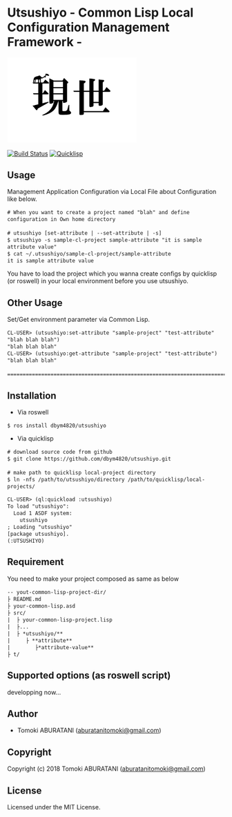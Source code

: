 # Utsushiyo - Common Lisp Local Configuration Management Framework -

<img src="./img/icon.png" width="300px" />

[![Build Status](https://travis-ci.org/dbym4820/utsushiyo.svg?branch=master)](https://travis-ci.org/dbym4820/utsushiyo)
[![Quicklisp](http://quickdocs.org/badge/utsushiyo.svg)](http://quickdocs.org/utsushiyo/)


## Usage

Management Application Configuration via Local File about Configuration like below.

```
# When you want to create a project named "blah" and define configuration in Own home directory

# utsushiyo [set-attribute | --set-attribute | -s] 
$ utsushiyo -s sample-cl-project sample-attribute "it is sample attribute value"
$ cat ~/.utsushiyo/sample-cl-project/sample-attribute
it is sample attribute value
```

You have to load the project which you wanna create configs by quicklisp (or roswell) in your local environment before you use utsushiyo.

## Other Usage

Set/Get environment parameter via Common Lisp.

```
CL-USER> (utsushiyo:set-attribute "sample-project" "test-attribute" "blah blah blah")
"blah blah blah"
CL-USER> (utsushiyo:get-attribute "sample-project" "test-attribute")
"blah blah blah"

=================================================================================

```

## Installation

* Via roswell

```
$ ros install dbym4820/utsushiyo
```

* Via quicklisp

```
# download source code from github
$ git clone https://github.com/dbym4820/utsushiyo.git

# make path to quicklisp local-project directory
$ ln -nfs /path/to/utsushiyo/directory /path/to/quicklisp/local-projects/
```

```
CL-USER> (ql:quickload :utsushiyo)
To load "utsushiyo":
  Load 1 ASDF system:
    utsushiyo
; Loading "utsushiyo"
[package utsushiyo].
(:UTSUSHIYO)
```

## Requirement

You need to make your project composed as same as below

```
-- yout-common-lisp-project-dir/
├ README.md
├ your-common-lisp.asd
├ src/
|  ├ your-common-lisp-project.lisp
|  ├...  
|  ├ *utsushiyo/**
|	  ├ **attribute**
|        ├*attribute-value** 
├ t/
```

## Supported options (as roswell script)

developping now...

## Author

* Tomoki ABURATANI (aburatanitomoki@gmail.com)

## Copyright

Copyright (c) 2018 Tomoki ABURATANI (aburatanitomoki@gmail.com)

## License

Licensed under the MIT License.
